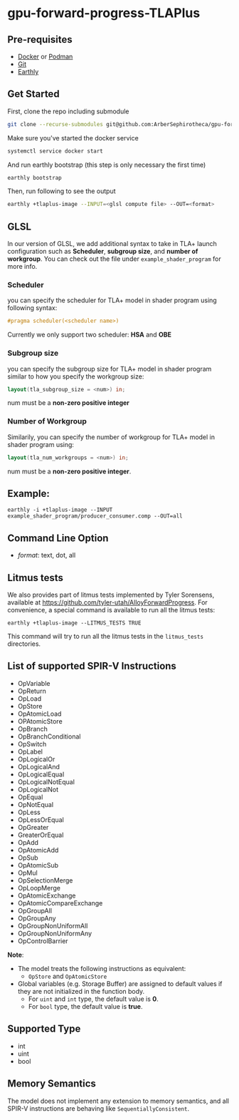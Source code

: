 # gpu-forward-progress-TLAPlus

## Pre-requisites
- [Docker](https://docs.docker.com/install/) or [Podman](https://github.com/containers/podman/blob/main/docs/tutorials/podman_tutorial.md)
- [Git](https://git-scm.com/book/en/v2/Getting-Started-Installing-Git)
- [Earthly](https://earthly.dev/get-earthly)

## Get Started
First, clone the repo including submodule
```bash
git clone --recurse-submodules git@github.com:ArberSephirotheca/gpu-forward-progress-TLAPlus.git
```
Make sure you've started the docker service
```bash
systemctl service docker start
```
And run earthly bootstrap (this step is only necessary the first time)
```bash
earthly bootstrap
```
Then, run following to see the output
```bash
earthly +tlaplus-image --INPUT=<glsl compute file> --OUT=<format>
```

## GLSL
In our version of GLSL, we add additional syntax to take in TLA+ launch configuration
such as **Scheduler**, **subgroup size**, and **number of workgroup**.
You can check out the file under `example_shader_program` for more info.

### Scheduler
you can specify the scheduler for TLA+ model in shader program using following syntax:
```glsl
#pragma scheduler(<scheduler name>)
```
Currently we only support two scheduler: **HSA** and **OBE**
### Subgroup size
you can specify the subgroup size for TLA+ model in shader program similar to how you specify the workgroup size:
```glsl
layout(tla_subgroup_size = <num>) in;
```
num must be a **non-zero positive integer**
### Number of Workgroup
Similarily, you can specify the number of workgroup for TLA+ model in shader program using:
```glsl
layout(tla_num_workgroups = <num>) in;
```
num must be a **non-zero positive integer**.

## Example:
`earthly -i +tlaplus-image --INPUT example_shader_program/producer_consumer.comp --OUT=all`

## Command Line Option
- *format*: text, dot, all

## Litmus tests
We also provides part of litmus tests implemented by Tyler Sorensens, available at https://github.com/tyler-utah/AlloyForwardProgress.
For convenience, a special command is available to run all the litmus tests:
```
earthly +tlaplus-image --LITMUS_TESTS TRUE
```
This command will try to run all the litmus tests in the `litmus_tests` directories.


## List of supported SPIR-V Instructions
- OpVariable
- OpReturn
- OpLoad
- OpStore
- OpAtomicLoad
- OPAtomicStore
- OpBranch
- OpBranchConditional
- OpSwitch
- OpLabel
- OpLogicalOr
- OpLogicalAnd
- OpLogicalEqual
- OpLogicalNotEqual
- OpLogicalNot
- OpEqual
- OpNotEqual
- OpLess
- OpLessOrEqual
- OpGreater
- GreaterOrEqual
- OpAdd
- OpAtomicAdd
- OpSub
- OpAtomicSub
- OpMul
- OpSelectionMerge
- OpLoopMerge
- OpAtomicExchange
- OpAtomicCompareExchange
- OpGroupAll
- OpGroupAny
- OpGroupNonUniformAll
- OpGroupNonUniformAny
- OpControlBarrier

**Note**:
- The model treats the following instructions as equivalent:
    - `OpStore` and `OpAtomicStore`
- Global variables (e.g. Storage Buffer) are assigned to default values if they are not initialized in the function body.
    - For `uint` and `int` type, the default value is **0**.
    - For `bool` type, the default value is **true**.

## Supported Type
- int
- uint
- bool

## Memory Semantics
The model does not implement any extension to memory semantics, and all SPIR-V instructions
are behaving like `SequentiallyConsistent`.
